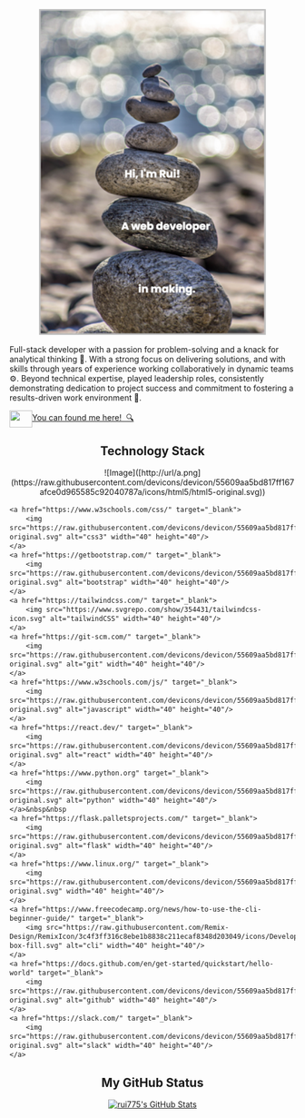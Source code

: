 
<!-- add banner-->
<p align="center">
    <img width="400" src="img/banner.png" alt="my banner">
</p>
<p>
    Full-stack developer with a passion for problem-solving and a knack for analytical thinking 🤔. With a strong focus on delivering solutions, and with skills through years of experience working collaboratively in dynamic teams ⚙️. Beyond technical expertise, played leadership roles, consistently demonstrating dedication to project success and commitment to fostering a results-driven work environment 🥇.
</p>
<a href="https://www.linkedin.com/in/ruisilva775/" target="blank"><img align="center" src="https://cdn.jsdelivr.net/npm/simple-icons@3.0.1/icons/linkedin.svg" alt="" height="30" width="40" />You can found me here!&nbsp&nbsp🔍</a>
<br/>
<h2 align="center">Technology Stack </h2>
<p align="center"> 
    ![Image]([http://url/a.png](https://raw.githubusercontent.com/devicons/devicon/55609aa5bd817ff167afce0d965585c92040787a/icons/html5/html5-original.svg))

    <a href="https://www.w3schools.com/css/" target="_blank"> 
        <img src="https://raw.githubusercontent.com/devicons/devicon/55609aa5bd817ff167afce0d965585c92040787a/icons/css3/css3-original.svg" alt="css3" width="40" height="40"/> 
    </a>
    <a href="https://getbootstrap.com/" target="_blank"> 
        <img src="https://raw.githubusercontent.com/devicons/devicon/55609aa5bd817ff167afce0d965585c92040787a/icons/bootstrap/bootstrap-original.svg" alt="bootstrap" width="40" height="40"/> 
    </a>
    <a href="https://tailwindcss.com/" target="_blank"> 
        <img src="https://www.svgrepo.com/show/354431/tailwindcss-icon.svg" alt="tailwindCSS" width="40" height="40"/>
    </a>
    <a href="https://git-scm.com/" target="_blank"> 
        <img src="https://raw.githubusercontent.com/devicons/devicon/55609aa5bd817ff167afce0d965585c92040787a/icons/git/git-original.svg" alt="git" width="40" height="40"/> 
    </a> 
    <a href="https://www.w3schools.com/js/" target="_blank"> 
        <img src="https://raw.githubusercontent.com/devicons/devicon/55609aa5bd817ff167afce0d965585c92040787a/icons/javascript/javascript-original.svg" alt="javascript" width="40" height="40"/> 
    </a>
    <a href="https://react.dev/" target="_blank"> 
        <img src="https://raw.githubusercontent.com/devicons/devicon/55609aa5bd817ff167afce0d965585c92040787a/icons/react/react-original.svg" alt="react" width="40" height="40"/> 
    </a> 
    <a href="https://www.python.org" target="_blank"> 
        <img src="https://raw.githubusercontent.com/devicons/devicon/55609aa5bd817ff167afce0d965585c92040787a/icons/python/python-original.svg" alt="python" width="40" height="40"/> 
    </a>&nbsp&nbsp
    <a href="https://flask.palletsprojects.com/" target="_blank"> 
        <img src="https://raw.githubusercontent.com/devicons/devicon/55609aa5bd817ff167afce0d965585c92040787a/icons/flask/flask-original.svg" alt="flask" width="40" height="40"/> 
    </a>
    <a href="https://www.linux.org/" target="_blank"> 
        <img src="https://raw.githubusercontent.com/devicons/devicon/55609aa5bd817ff167afce0d965585c92040787a/icons/linux/linux-original.svg" width="40" height="40"/> 
    </a>
    <a href="https://www.freecodecamp.org/news/how-to-use-the-cli-beginner-guide/" target="_blank"> 
        <img src="https://raw.githubusercontent.com/Remix-Design/RemixIcon/3c4f3ff316c8ebe1b8838c211ecaf8348d203049/icons/Development/terminal-box-fill.svg" alt="cli" width="40" height="40"/> 
    </a>
    <a href="https://docs.github.com/en/get-started/quickstart/hello-world" target="_blank"> 
        <img src="https://raw.githubusercontent.com/devicons/devicon/55609aa5bd817ff167afce0d965585c92040787a/icons/github/github-original.svg" alt="github" width="40" height="40"/> 
    </a>
    <a href="https://slack.com/" target="_blank"> 
        <img src="https://raw.githubusercontent.com/devicons/devicon/55609aa5bd817ff167afce0d965585c92040787a/icons/slack/slack-original.svg" alt="slack" width="40" height="40"/> 
    </a>
</p>
<h2 align="center">My GitHub Status</h2>
<p align="center">
    <a href="https://awesome-github-stats.azurewebsites.net/index.html??cardType=level&theme=city-lights&preferLogin=true">    
        <img  alt="rui775's GitHub Stats" src="https://awesome-github-stats.azurewebsites.net/user-stats/rui775?cardType=level&theme=city-lights&preferLogin=true" />  
    </a>


